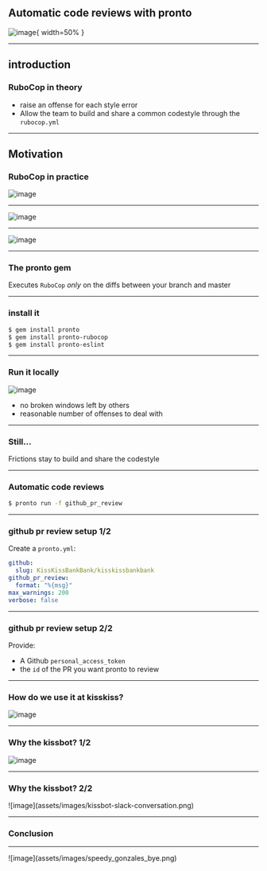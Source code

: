 ## Automatic code reviews with pronto

![image](assets/images/speedy_gonzales.png){ width=50% }

---

## introduction
### RuboCop in theory

 - raise an offense for each style error
 - Allow the team to build and share a common codestyle through the `rubocop.yml`

---

## Motivation
### RuboCop in practice

![image](assets/images/offenses-kisskiss.png)

---

![image](assets/images/broken-window.jpg)

---

![image](assets/images/broken-window-building.jpg)

---

### The pronto gem

Executes `RuboCop` _only_ on the diffs between your branch and master

---

### install it

```bash
$ gem install pronto
$ gem install pronto-rubocop
$ gem install pronto-eslint
```

---

### Run it locally

![image](assets/images/offenses-local-branch.png)

 - no broken windows left by others
 - reasonable number of offenses to deal with

---

### Still...

Frictions stay to build and share the codestyle

---

### Automatic code reviews

```bash
$ pronto run -f github_pr_review
```

---

### github pr review setup 1/2

Create a `pronto.yml`:
```yml
github:
  slug: KissKissBankBank/kisskissbankbank
github_pr_review:
  format: "%{msg}"
max_warnings: 200
verbose: false
```

---

### github pr review setup 2/2

Provide:
 - A Github `personal_access_token`
 - the `id` of the PR you want pronto to review

---

### How do we use it at kisskiss?

![image](assets/images/meet-the-kissbot.png)

---

### Why the kissbot? 1/2

![image](assets/images/kissbot-comments.png)

---

### Why the kissbot? 2/2

<div class="kissbot">
  ![image](assets/images/kissbot-slack-conversation.png)
</div>

---

### Conclusion

---
<div class="speedy-gonzales">
  ![image](assets/images/speedy_gonzales_bye.png)
</div>
